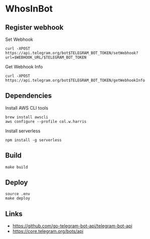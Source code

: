 # WhosInBot

## Register webhook

Set Webhook
```
curl -XPOST https://api.telegram.org/bot$TELEGRAM_BOT_TOKEN/setWebhook?url=$WEBHOOK_URL/$TELEGRAM_BOT_TOKEN
```

Get Webhook Info
```
curl -XPOST https://api.telegram.org/bot$TELEGRAM_BOT_TOKEN/getWebhookInfo
```

## Dependencies

Install AWS CLI tools

```  
brew install awscli
aws configure --profile col.w.harris
```

Install serverless

```
npm install -g serverless

```


## Build

```
make build
```

## Deploy

```
source .env
make deploy
```
    
## Links

- https://github.com/go-telegram-bot-api/telegram-bot-api
- https://core.telegram.org/bots/api